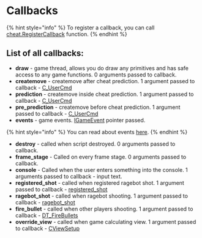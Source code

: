 # Callbacks

{% hint style="info" %}
To register a callback, you can call [cheat.RegisterCallback](../classes/cheat.md#registercallback) function.
{% endhint %}

## List of all callbacks:

* **draw** - game thread, allows you do draw any primitives and has safe access to any game functions. 0 arguments passed to callback.
* **createmove** - createmove after cheat prediction. 1 argument passed to callback - [C\_UserCmd](../types/CUserCmd.md)
* **prediction** - createmove inside cheat prediction. 1 argument passed to callback - [C\_UserCmd](../types/CUserCmd.md)
* **pre\_prediction** - createmove before cheat prediction. 1 argument passed to callback - [C\_UserCmd](../types/CUserCmd.md)
* **events** - game events. [IGameEvent](../classes/IGameEvent.md) pointer passed.

{% hint style="info" %}
You can read about events [here](https://wiki.alliedmods.net%20Counter-Strike:_Global_Offensive_Events).
{% endhint %}

* **destroy** - called when script destroyed. 0 arguments passed to callback.
* **frame_stage** - Called on every frame stage. 0 arguments passed to callback.
* **console** - Called when the user enters something into the console. 1 arguments passed to callback - input text.
* **registered\_shot** - called when registered ragebot shot. 1 argument passed to callback - [registered\_shot](../types/registeredshot.md)
* **ragebot\_shot** - called when ragebot shooting. 1 argument passed to callback - [ragebot\_shot](../types/ragebot_shoot.md)
* **fire\_bullet** - called when other players shooting. 1 argument passed to callback - [DT\_FireBullets](../types/DT_Firebullets.md)
* **override\_view** - called when game calculating view. 1 argument passed to callback - [CViewSetup](../types/CViewSetup.md)

